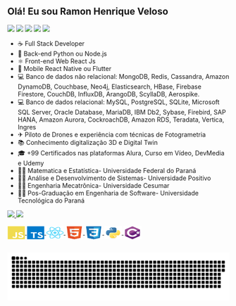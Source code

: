 ## Olá! Eu sou Ramon Henrique Veloso
<div>
  <a href="https://www.youtube.com/c/RamonHenriqueVeloso" target="_blank"><img src="https://img.shields.io/badge/YouTube-FF0000?style=for-the-badge&logo=youtube&logoColor=white" target="_blank"></a>
  <a href="https://instagram.com/ramonhveloso" target="_blank"><img src="https://img.shields.io/badge/-Instagram-%23E4405F?style=for-the-badge&logo=instagram&logoColor=white" target="_blank"></a>
 	<a href="https://www.twitch.tv/ramonhveloso" target="_blank"><img src="https://img.shields.io/badge/Twitch-9146FF?style=for-the-badge&logo=twitch&logoColor=white" target="_blank"></a>
 <a href="https://discord.gg/4WcXP6CV" target="_blank"><img src="https://img.shields.io/badge/Discord-7289DA?style=for-the-badge&logo=discord&logoColor=white" target="_blank"></a>
  <a href="https://www.linkedin.com/in/ramonhveloso/" target="_blank"><img src="https://img.shields.io/badge/-LinkedIn-%230077B5?style=for-the-badge&logo=linkedin&logoColor=white" target="_blank"></a>   
</div>

-  ☕ Full Stack Developer
-  🐍 Back-end Python ou Node.js
-  ⚛️ Front-end Web React Js
-  📱 Mobile React Native ou Flutter
-  💻 Banco de dados não relacional: MongoDB, Redis, Cassandra, Amazon DynamoDB, Couchbase, Neo4j, Elasticsearch, HBase, Firebase Firestore, CouchDB, InfluxDB, ArangoDB, ScyllaDB, Aerospike.
-  💻 Banco de dados relacional: MySQL, PostgreSQL, SQLite, Microsoft SQL Server, Oracle Database, MariaDB, IBM Db2, Sybase, Firebird, SAP HANA, Amazon Aurora, CockroachDB, Amazon RDS, Teradata, Vertica, Ingres
-  ✈ Piloto de Drones e experiência com técnicas de Fotogrametria 
-  📚 Conhecimento digitalização 3D e Digital Twin
-  🎓 +99 Certificados nas plataformas Alura, Curso em Vídeo, DevMedia e Udemy
-  👨‍🎓 Matematica e Estatística- Universidade Federal do Paraná
-  👨‍🎓 Análise e Desenvolvimento de Sistemas- Universidade Positivo
-  👨‍🎓 Engenharia Mecatrônica- Universidade Cesumar
-  👨‍🎓 Pos-Graduação em Engenharia de Software- Universidade Tecnológica do Paraná

  
<div>
  <a href="https://beacons.ai/ramonhveloso">
  <img height="180em" src="https://github-readme-stats.vercel.app/api?username=ramonhveloso&show_icons=true&theme=dark&include_all_commits=true&count_private=true"/>
  <img height="180em" src="https://github-readme-stats.vercel.app/api/top-langs/?username=ramonhveloso&layout=compact&langs_count=16&theme=dark"/>
</div>
  
<div style="display: inline_block"><br>
  <img align="center" alt="Ramon-Js" height="30" width="40" src="https://raw.githubusercontent.com/devicons/devicon/master/icons/javascript/javascript-plain.svg">
  <img align="center" alt="Ramon-Ts" height="30" width="40" src="https://raw.githubusercontent.com/devicons/devicon/master/icons/typescript/typescript-plain.svg">
  <img align="center" alt="Ramon-React" height="30" width="40" src="https://raw.githubusercontent.com/devicons/devicon/master/icons/react/react-original.svg">
  <img align="center" alt="Ramon-HTML" height="30" width="40" src="https://raw.githubusercontent.com/devicons/devicon/master/icons/html5/html5-original.svg">
  <img align="center" alt="Ramon-CSS" height="30" width="40" src="https://raw.githubusercontent.com/devicons/devicon/master/icons/css3/css3-original.svg">
  <img align="center" alt="Ramon-Python" height="30" width="40" src="https://raw.githubusercontent.com/devicons/devicon/master/icons/python/python-original.svg">
  <img align="center" alt="Ramon-Csharp" height="30" width="40" src="https://raw.githubusercontent.com/devicons/devicon/master/icons/csharp/csharp-original.svg">
</div>
  
##

![Snake animation](https://github.com/ramonhveloso/ramonhveloso/blob/main/github-contribution-grid-snake.svg)
